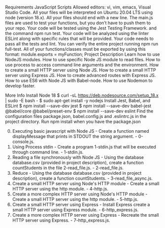 Requirements
JavaScript Scripts
Allowed editors: vi, vim, emacs, Visual Studio Code.
All your files will be interpreted on Ubuntu 20.04 LTS using node (version 18.x).
All your files should end with a new line.
The main.js files are used to test your functions, but you don’t have to push them to your repo.
Your code will be tested using the Jest Testing Framework. and the command npm run test.
Your code will be analyzed using the linter ESLint along with specific rules that will be provided.
Your code needs to pass all the tests and lint. You can verify the entire project running npm run full-test.
All of your functions/classes must be exported by using this format: module.exports = myFunction;
Project Description
Learn how to use NodeJS modules. How to use specific Node JS module to read files. How to use process to access command line arguments and the environment. How to create a small HTTP server using Node JS. How to create a small HTTP server using Express JS. How to create advanced routes with Express JS. How to use ES6 with Node JS with Babel-node. How to use Nodemon to develop faster.

More Info
Install Node 18
$ curl -sL https://deb.nodesource.com/setup_18.x | sudo -E bash -
$ sudo apt-get install -y nodejs
Install Jest, Babel, and ESLint
$ npm install --save-dev jest
$ npm install --save-dev babel-jest @babel/core @babel/preset-env
$ npm install --save-dev eslint
Find the configuration files package.json, babel.config.js and .eslintrc.js in the project directory. Run npm install when you have the package.json

0. Executing basic javascript with Node JS - Create a function named displayMessage that prints in STDOUT the string argument. - 0-console.js.
1. Using Process stdin - Create a program 1-stdin.js that will be executed through command line. - 1-stdin.js.
2. Reading a file synchronously with Node JS - Using the database database.csv (provided in project description), create a function countStudents in the file 2-read_file.js. - 2-read_file.js.
3. Reduce - Using the database database.csv (provided in project description), create a function countStudents. - 3-read_file_async.js.
4. Create a small HTTP server using Node's HTTP module - Create a small HTTP server using the http module. - 4-http.js.
5. Create a more complex HTTP server using Node's HTTP module - Create a small HTTP server using the http module. - 5-http.js.
6. Create a small HTTP server using Express - Install Express create a small HTTP server using Express module. - 6-http_express.js.
7. Create a more complex HTTP server using Express - Recreate the small HTTP server using Express. - 7-http_express.js.

